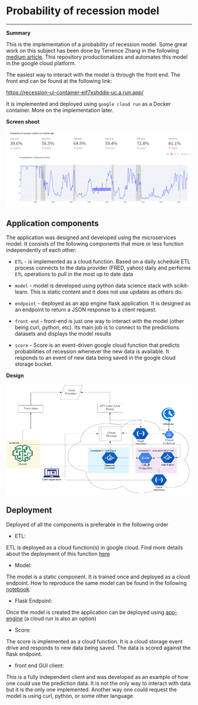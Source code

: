 # Probability of recession model
----

**Summary**

This is the implementation of a probability of recession model. Some great work on this subject has been done by Terrence Zhang in the following [medium article](https://medium.com/towards-data-science/recession-prediction-using-machine-learning-de6eee16ca94). This repository productionalizes and automates this model in the google cloud platform.  

The easiest way to interact with the model is through the front end. The front end can be found at the following link:

https://recession-ui-container-ejf7xshddq-uc.a.run.app/

It is implemented and deployed using `google cloud run` as a Docker container. More on the implementation later.

**Screen shoot**

<img src="./static/images/frontend.png" alt="Front end GUI"> 


## Application components

The application was designed and developed using the microservices model. It consists of the following components that more or less function independently of each other:

* `ETL` - is implemented as a cloud function. Based on a daily schedule ETL process connects to the data provider (FRED, yahoo) daily and performs `ETL` operations to pull in the most up to date data
* `model` - model is developed using python data science stack with scikit-learn. This is static content and it does not use updates as others do.
* `endpoint` - deployed as an app engine flask application. It is designed as an endpoint to return a JSON response to a client request. 
* `front-end` - front-end is just one way to interact with the model (other being curl, python, etc). Its main job is to connect to the predictions datasets and displays the model results

* `score` - Score is an event-driven google cloud function that predicts probabilities of recession whenever the new data is available. It responds to an event of new data being saved in the google cloud storage bucket.  
 
**Design**

<img src="./static/images/design.png" width="600" height="300" align="middle" alt="Application Design"> 

## Deployment

Deployed of all the components is preferable in the following order

* ETL:

ETL is deployed as a cloud function(s) in google cloud. Find more details about the deployment of this function [here](https://github.com/enisbe/capstone/tree/main/src/cloudfunction_etl) 

* Model: 

The model is a static component. It is trained once and deployed as a cloud endpoint. How to reproduce the same model can be found in the following [notebook](https://github.com/enisbe/capstone/blob/main/notebooks/model.ipynb).

* Flask Endpoint:

Once the model is created the application can be deployed using [app-engine](https://github.com/enisbe/capstone/tree/main/flask) (a cloud run is also an option)
  
 * Score: 

The score is implemented as a cloud function. It is a cloud storage event drive and responds to new data being saved. The data is scored against the flask endpoint.

* front end GUI client:

This is a fully independent client and was developed as an example of how one could use the prediction data. It is not the only way to interact with data but it is the only one implemented. Another way one could request the model is using curl, python, or some other language.
